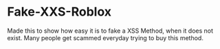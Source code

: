 # Fake-XXS-Roblox
Made this to show how easy it is to fake a XSS Method, when it does not exist. Many people get scammed everyday trying to buy this method. 

